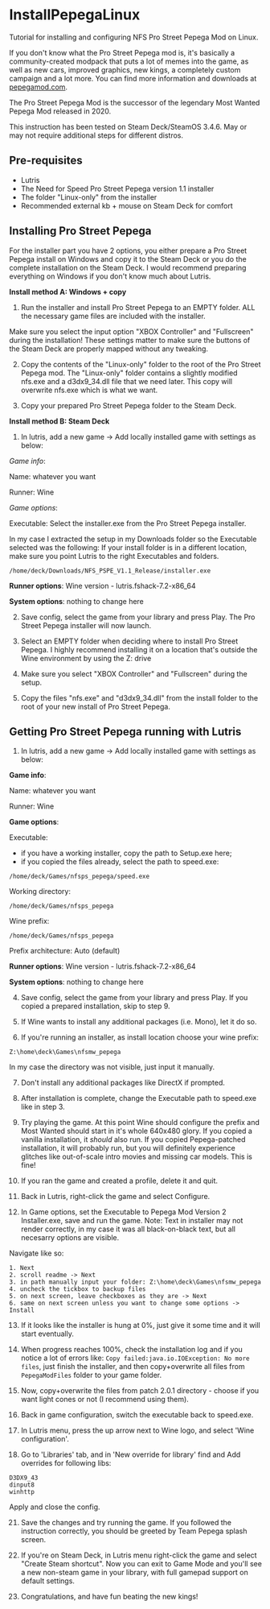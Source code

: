 # InstallPepegaLinux

Tutorial for installing and configuring NFS Pro Street Pepega Mod on Linux.

If you don't know what the Pro Street Pepega mod is, it's basically a community-created modpack that puts a lot of memes into the game, as well as new cars, improved graphics, new kings, a completely custom campaign and a lot more. You can find more information and downloads at [pepegamod.com](https://pepegamod.com/).

The Pro Street Pepega Mod is the successor of the legendary Most Wanted Pepega Mod released in 2020.

This instruction has been tested on Steam Deck/SteamOS 3.4.6. May or may not require additional steps for different distros.

## Pre-requisites

- Lutris
- The Need for Speed Pro Street Pepega version 1.1 installer
- The folder "Linux-only" from the installer
- Recommended external kb + mouse on Steam Deck for comfort

## Installing Pro Street Pepega

For the installer part you have 2 options, you either prepare a Pro Street Pepega install on Windows and copy it to the Steam Deck or you do the complete installation on the Steam Deck. I would recommend preparing everything on Windows if you don't know much about Lutris.

**Install method A: Windows + copy**

1. Run the installer and install Pro Street Pepega to an EMPTY folder. ALL the necessary game files are included with the installer.

  Make sure you select the input option "XBOX Controller" and "Fullscreen" during the installation! These settings matter to make sure the buttons of the Steam Deck are     properly mapped without any tweaking.

2. Copy the contents of the "Linux-only" folder to the root of the Pro Street Pepega mod.
  The "Linux-only" folder contains a slightly modified nfs.exe and a d3dx9_34.dll file that we need later. This copy will overwrite nfs.exe which is what we want.
  
3. Copy your prepared Pro Street Pepega folder to the Steam Deck.

**Install method B: Steam Deck**

1. In lutris, add a new game -> Add locally installed game with settings as below:

  *Game info*:
  
  Name: whatever you want
  
  Runner: Wine

  *Game options*:

  Executable:
  Select the installer.exe from the Pro Street Pepega installer.
  
  In my case I extracted the setup in my Downloads folder so the Executable selected was the following:
  If your install folder is in a different location, make sure you point Lutris to the right Executables and folders.
```
/home/deck/Downloads/NFS_PSPE_V1.1_Release/installer.exe
```

  **Runner options**:
  Wine version - lutris.fshack-7.2-x86_64

  **System options**: nothing to change here

2. Save config, select the game from your library and press Play. The Pro Street Pepega installer will now launch.

3. Select an EMPTY folder when deciding where to install Pro Street Pepega. I highly recommend installing it on a location that's outside the Wine environment by using the Z: drive

4. Make sure you select "XBOX Controller" and "Fullscreen" during the setup.

5. Copy the files "nfs.exe" and "d3dx9_34.dll" from the install folder to the root of your new install of Pro Street Pepega.

## Getting Pro Street Pepega running with Lutris

1. In lutris, add a new game -> Add locally installed game with settings as below:

  **Game info**:
  
  Name: whatever you want
  
  Runner: Wine

  **Game options**:

  Executable:
  - if you have a working installer, copy the path to Setup.exe here;
  - if you copied the files already, select the path to speed.exe:
```
/home/deck/Games/nfsps_pepega/speed.exe
```

  Working directory:
```
/home/deck/Games/nfsps_pepega
```

  Wine prefix:
```
/home/deck/Games/nfsps_pepega
```

  Prefix architecture: Auto (default)


  **Runner options**:
  Wine version - lutris.fshack-7.2-x86_64

  **System options**: nothing to change here

4. Save config, select the game from your library and press Play. If you copied a prepared installation, skip to step 9.

5. If Wine wants to install any additional packages (i.e. Mono), let it do so.

6. If you're running an installer, as install location choose your wine prefix:
```
Z:\home\deck\Games\nfsmw_pepega
```
  In my case the directory was not visible, just input it manually.

7. Don't install any additional packages like DirectX if prompted.

8. After installation is complete, change the Executable path to speed.exe like in step 3.

9. Try playing the game. At this point Wine should configure the prefix and Most Wanted should start in it's whole 640x480 glory.
  If you copied a vanilla installation, it *should* also run. If you copied Pepega-patched installation, it will probably run, but you will definitely experience glitches like out-of-scale intro movies and missing car models. This is fine!

10. If you ran the game and created a profile, delete it and quit.

11. Back in Lutris, right-click the game and select Configure.

12. In Game options, set the Executable to Pepega Mod Version 2 Installer.exe, save and run the game.
  Note: Text in installer may not render correctly, in my case it was all black-on-black text, but all necesarry options are visible.

  Navigate like so:
```
1. Next
2. scroll readme -> Next
3. in path manually input your folder: Z:\home\deck\Games\nfsmw_pepega
4. uncheck the tickbox to backup files
5. on next screen, leave checkboxes as they are -> Next
6. same on next screen unless you want to change some options -> Install
```

13. If it looks like the installer is hung at 0%, just give it some time and it will start eventually.

14. When progress reaches 100%, check the installation log and if you notice a lot of errors like: `Copy failed:java.io.IOException: No more files`,
just finish the installer, and then copy+overwrite all files from `PepegaModFiles` folder to your game folder.

15. Now, copy+overwrite the files from patch 2.0.1 directory - choose if you want light cones or not (I recommend using them).

16. Back in game configuration, switch the executable back to speed.exe.

17. In Lutris menu, press the up arrow next to Wine logo, and select 'Wine configuration'.

18. Go to 'Libraries' tab, and in 'New override for library' find and Add overrides for following libs:

```
D3DX9_43
dinput8
winhttp
```
  Apply and close the config.

21. Save the changes and try running the game. If you followed the instruction correctly, you should be greeted by Team Pepega splash screen.

22. If you're on Steam Deck, in Lutris menu right-click the game and select "Create Steam shortcut". Now you can exit to Game Mode and you'll see a new non-steam game in your library, with full gamepad support on default settings.

23. Congratulations, and have fun beating the new kings!
